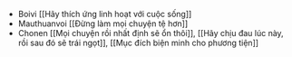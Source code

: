- Boivi [[Hãy thích ứng linh hoạt với cuộc sống]] 
- Mauthuanvoi [[Đừng làm mọi chuyện tệ hơn]]
- Chonen [[Mọi chuyện rồi nhất định sẽ ổn thôi]], [[Hãy chịu đau lúc này, rồi sau đó sẽ trái ngọt]], [[Mục đích biện minh cho phương tiện]] 